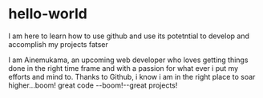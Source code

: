 hello-world
===========

I am here to learn how to use github and use its potetntial to develop and accomplish my projects fatser

I am Ainemukama, an upcoming web developer who loves getting things done in the right time frame and with a passion for what ever i put my efforts and mind to. Thanks to Github, i know i am in the right place to soar higher...boom! great code --boom!--great projects!

